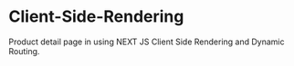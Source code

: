 # Client-Side-Rendering
Product detail page in using NEXT JS Client Side Rendering and Dynamic Routing.
